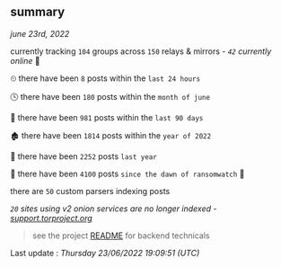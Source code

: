 
## summary
_june 23rd, 2022_

currently tracking `104` groups across `150` relays & mirrors - _`42` currently online_ 📡

⏲ there have been `8` posts within the `last 24 hours`

🕓 there have been `180` posts within the `month of june`

📅 there have been `981` posts within the `last 90 days`

🏚 there have been `1814` posts within the `year of 2022`

🚀 there have been `2252` posts `last year`

🦕 there have been `4100` posts `since the dawn of ransomwatch` 🐣

there are `50` custom parsers indexing posts

_`20` sites using v2 onion services are no longer indexed - [support.torproject.org](https://support.torproject.org/onionservices/v2-deprecation/)_

> see the project [README](https://github.com/jmousqueton/ransomwatch#readme) for backend technicals



Last update : _Thursday 23/06/2022 19:09:51 (UTC)_

